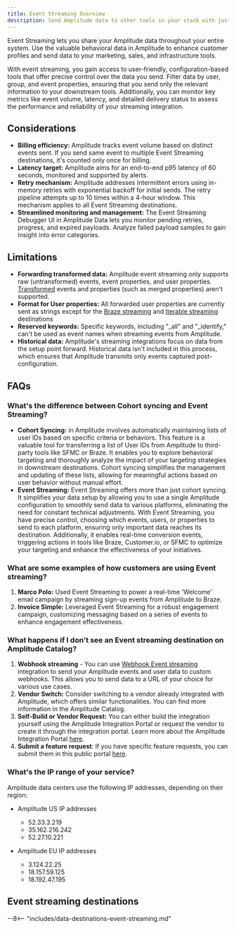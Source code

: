 ```yaml
---
title: Event Streaming Overview
description: Send Amplitude data to other tools in your stack with just a few clicks, using no-code event streaming integrations. 
---
```


Event Streaming lets you share your Amplitude data throughout your entire system. Use the valuable behavioral data in Amplitude to enhance customer profiles and send data to your marketing, sales, and infrastructure tools.

With event streaming, you gain access to user-friendly, configuration-based tools that offer precise control over the data you send. Filter data by user, group, and event properties, ensuring that you send only the relevant information to your downstream tools. Additionally, you can monitor key metrics like event volume, latency, and detailed delivery status to assess the performance and reliability of your streaming integration.

## Considerations

- **Billing efficiency:** Amplitude tracks event volume based on distinct events sent. If you send same event to multiple Event Streaming destinations, it's counted only once for billing.
- **Latency target:** Amplitude aims for an end-to-end p95 latency of 60 seconds, monitored and supported by alerts.
- **Retry mechanism:** Amplitude addresses Intermittent errors using in-memory retries with exponential backoff for initial sends. The retry pipeline attempts up to 10 times within a 4-hour window. This mechanism applies to all Event Streaming destinations.
- **Streamlined monitoring and management:** The Event Streaming Debugger UI in Amplitude Data lets you monitor pending retries, progress, and expired payloads. Analyze failed payload samples to gain insight into error categories.

## Limitations

- **Forwarding transformed data:** Amplitude event streaming only supports raw (untransformed) events, event properties, and user properties. [Transformed](https://help.amplitude.com/hc/en-us/articles/5913315221915-Transformations-Retroactively-modify-your-event-data-structure) events and properties (such as merged properties) aren't supported.
- **Format for User properties:** All forwarded user properties are currently sent as strings except for the [Braze streaming](https://www.docs.developers.amplitude.com/data/destinations/braze/) and [Iterable streaming](https://www.docs.developers.amplitude.com/data/destinations/iterable/) destinations
- **Reserved keywords:** Specific keywords, including "_all" and "_identify," can't be used as event names when streaming events from Amplitude.
- **Historical data:** Amplitude's streaming integrations focus on data from the setup point forward. Historical data isn't included in this process, which ensures that Amplitude transmits only events captured post-configuration.

## FAQs

### What's the difference between Cohort syncing and Event Streaming?

- **Cohort Syncing:** in Amplitude involves automatically maintaining lists of user IDs based on specific criteria or behaviors. This feature is a valuable tool for transferring a list of User IDs from Amplitude to third-party tools like SFMC or Braze. It enables you to explore behavioral targeting and thoroughly analyze the impact of your targeting strategies in downstream destinations. Cohort syncing simplifies the management and updating of these lists, allowing for meaningful actions based on user behavior without manual effort.
- **Event Streaming:** Event Streaming offers more than just cohort syncing. It simplifies your data setup by allowing you to use a single Amplitude configuration to smoothly send data to various platforms, eliminating the need for constant technical adjustments. With Event Streaming, you have precise control, choosing which events, users, or properties to send to each platform, ensuring only important data reaches its destination. Additionally, it enables real-time conversion events, triggering actions in tools like Braze, Customer.io, or SFMC to optimize your targeting and enhance the effectiveness of your initiatives.

### What are some examples of how customers are using Event streaming?

1. **Marco Polo:** Used Event Streaming to power a real-time 'Welcome' email campaign by streaming sign-up events from Amplitude to Braze.
2. **Invoice Simple:** Leveraged Event Streaming for a robust engagement campaign, customizing messaging based on a series of events to enhance engagement effectiveness.

### What happens if I don't see an Event streaming destination on Amplitude Catalog?

1. **Webhook streaming** - You can use [Webhook Event streaming](https://www.docs.developers.amplitude.com/data/destinations/webhooks-streaming/) integration to send your Amplitude events and user data to custom webhooks. This allows you to send data to a URL of your choice for various use cases. 
2. **Vendor Switch:** Consider switching to a vendor already integrated with Amplitude, which offers similar functionalities. You can find more information in the Amplitude Catalog.
3. **Self-Build or Vendor Request:** You can either build the integration yourself using the Amplitude Integration Portal or request the vendor to create it through the integration portal. Learn more about the Amplitude Integration Portal [here](https://www.docs.developers.amplitude.com/partners/event-streaming-integration-guide/).
4. **Submit a feature request**: If you have specific feature requests, you can submit them in this public portal [here](https://portal.productboard.com/amplitude/7-amplitude-data-integrations-2024). 

### What's the IP range of your service?

Amplitude data centers use the following IP addresses, depending on their region:

- Amplitude US IP addresses

    - 52.33.3.219
    - 35.162.216.242
    - 52.27.10.221

- Amplitude EU IP addresses

    - 3.124.22.25
    - 18.157.59.125
    - 18.192.47.195

## Event streaming destinations

--8<-- "includes/data-destinations-event-streaming.md"
